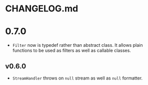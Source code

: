# CHANGELOG.md
# 0.7.0
* `Filter` now is typedef rather than abstract class.
  It allows plain functions to be used as filters as well as callable classes.

## v0.6.0
* `StreamHandler` throws on `null` stream as well as `null` formatter.
